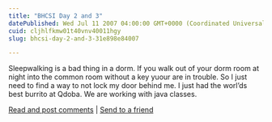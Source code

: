```yaml
---
title: "BHCSI Day 2 and 3"
datePublished: Wed Jul 11 2007 04:00:00 GMT+0000 (Coordinated Universal Time)
cuid: cljhlfkmw01t40vnv40011hgy
slug: bhcsi-day-2-and-3-31e898e84007

---
```


Sleepwalking is a bad thing in a dorm. If you walk out of your dorm room at night into the common room without a key yuour are in trouble. So I just need to find a way to not lock my door behind me. I just had the worl’ds best burrito at Qdoba. We are working with java classes.

[Read and post comments](http://kurtn.vox.com/library/post/bhcsi-day-2-and-3.html?_c=feed-atom-full#comments) | [Send to a friend](http://www.vox.com/share/6a00c22520821e8e1d00d41446b1da685e?_c=feed-atom-full)